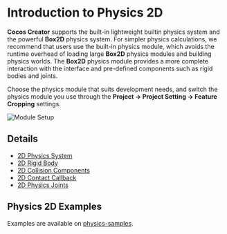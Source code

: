 # Introduction to Physics 2D

__Cocos Creator__ supports the built-in lightweight builtin physics system and the powerful __Box2D__ physics system. For simpler physics calculations, we recommend that users use the built-in physics module, which avoids the runtime overhead of loading large __Box2D__ physics modules and building physics worlds. The __Box2D__ physics module provides a more complete interaction with the interface and pre-defined components such as rigid bodies and joints.

Choose the physics module that suits development needs, and switch the physics module you use through the **Project -> Project Setting -> Feature Cropping** settings.

![Module Setup](./image/module.png)

## Details

- [2D Physics System](./physics-2d-system.md)
- [2D Rigid Body](./physics-2d-rigid-body.md)
- [2D Collision Components](./physics-2d-collider.md)
- [2D Contact Callback](./physics-2d-contact-callback.md)
- [2D Physics Joints](./physics-2d-joint.md)

## Physics 2D Examples

Examples are available on [physics-samples](https://github.com/cocos-creator/physics-samples/tree/v3.x/2d).
